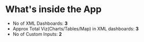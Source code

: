 # What's inside the App

* No of XML Dashboards: **3**
* Approx Total Viz(Charts/Tables/Map) in XML dashboards: **3**
* No of Custom Inputs: **2**


